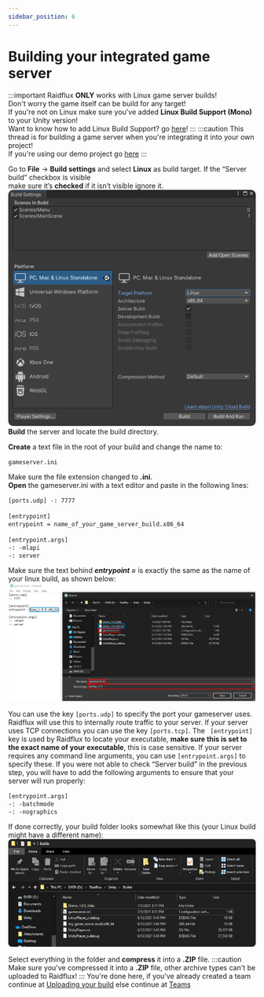 ```yaml
---
sidebar_position: 6
---
```


# Building your integrated game server

:::important
Raidflux **ONLY** works with Linux game server builds!  
Don't worry the game itself can be build for any target!   
If you're not on Linux make sure you've added **Linux Build Support (Mono)** to your Unity version!  
Want to know how to add Linux Build Support? go [here](../preparing-unity.md)!
:::
:::caution
This thread is for building a game server when you're integrating it into your own project!  
If you're using our demo project go [here](../demo/building-game-server-demo)
:::


Go to **File** -> **Build settings** and select **Linux** as build target.
If the “Server build” checkbox is visible  
make sure it’s **checked** if it isn’t visible ignore it.  
![build-target-linux](../demo/assets/build-target-linux.png)  
**Build** the server and locate the build directory.  

**Create** a text file in the root of your build and change the name to: 
```
gameserver.ini
```
Make sure the file extension changed to **.ini**.  
**Open** the gameserver.ini with a text editor and paste in the following lines:
```
[ports.udp] -: 7777

[entrypoint]
entrypoint = name_of_your_game_server_build.x86_64

[entrypoint.args]
-: -mlapi
-: server
```

Make sure the text behind ***entrypoint =*** is exactly the same as the name of your linux build, as shown below:
![gameserver-save](../demo/assets/gameserver-ini.png)  

You can use the key `[ports.udp]` to specify the port your gameserver uses. Raidflux will use this to internally route traffic to your server. If your server uses TCP connections you can use the key `[ports.tcp]`. The ` [entrypoint]` key is used by Raidflux to locate your executable, **make sure this is set to the exact name of your executable**, this is case sensitive. If your server requires any command line arguments, you can use `[entrypoint.args]` to specify these. If you were not able to check “Server build” in the previous step, you will have to add the following arguments to ensure that your server will run properly:
```
[entrypoint.args]
-: -batchmode
-: -nographics
```

If done correctly, your build folder looks somewhat like this (your Linux build might have a different name):
![build-folder](../demo/assets/build-folder.png)  

Select everything in the folder and **compress** it into a **.ZIP** file.
:::caution
Make sure you've compressed it into a **.ZIP** file, other archive types can't be uploaded to Raidflux!
:::
You're done here, if you've already created a team continue at [Uploading your build](./../../raidflux-console/builds#uploading-your-build) else continue at [Teams](./../../raidflux-console/teams)